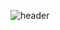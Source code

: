 ![header](https://capsule-render.vercel.app/api?type=waving&color=FFE066&text=Debugging%20Project&fontColor=A0522D&alignment-baseline=middle&fontAlign=50&fontAlignY=50&height=150&desc=구름톤딥다이브%20버깅/디버깅%20프로젝트%20Team5&descFontColor=777777&descAlign=50&descAlignY=80)


<!--

**Here are some ideas to get you started:**

🙋‍♀️ A short introduction - what is your organization all about?
🌈 Contribution guidelines - how can the community get involved?
👩‍💻 Useful resources - where can the community find your docs? Is there anything else the community should know?
🍿 Fun facts - what does your team eat for breakfast?
🧙 Remember, you can do mighty things with the power of [Markdown](https://docs.github.com/github/writing-on-github/getting-started-with-writing-and-formatting-on-github/basic-writing-and-formatting-syntax)
-->
